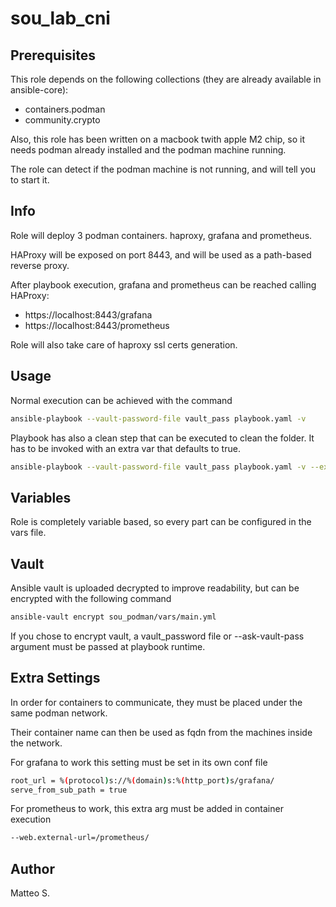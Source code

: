 # sou_lab_cni

## Prerequisites

This role depends on the following collections (they are already available in ansible-core):

- containers.podman
- community.crypto

Also, this role has been written on a macbook twith apple M2 chip, so it needs podman already installed and the podman machine running.

The role can detect if the podman machine is not running, and will tell you to start it.

## Info

Role will deploy 3 podman containers. haproxy, grafana and prometheus.

HAProxy will be exposed on port 8443, and will be used as a path-based reverse proxy.

After playbook execution, grafana and prometheus can be reached calling HAProxy:
- https://localhost:8443/grafana
- https://localhost:8443/prometheus

Role will also take care of haproxy ssl certs generation.

## Usage

Normal execution can be achieved with the command
```bash
ansible-playbook --vault-password-file vault_pass playbook.yaml -v
```

Playbook has also a clean step that can be executed to clean the folder. It has to be invoked with an extra var that defaults to true.

```bash
ansible-playbook --vault-password-file vault_pass playbook.yaml -v --extra-vars "clean=true"
```

## Variables
Role is completely variable based, so every part can be configured in the vars file.

## Vault
Ansible vault is uploaded decrypted to improve readability, but can be encrypted with the following command

```bash
ansible-vault encrypt sou_podman/vars/main.yml
```

If you chose to encrypt vault, a vault_password file or --ask-vault-pass argument must be passed at playbook runtime.

## Extra Settings
In order for containers to communicate, they must be placed under the same podman network.

Their container name can then be used as fqdn from the machines inside the network.

For grafana to work this setting must be set in its own conf file
```bash
root_url = %(protocol)s://%(domain)s:%(http_port)s/grafana/
serve_from_sub_path = true
```

For prometheus to work, this extra arg must be added in container execution
```bash
--web.external-url=/prometheus/
```

## Author

Matteo S.